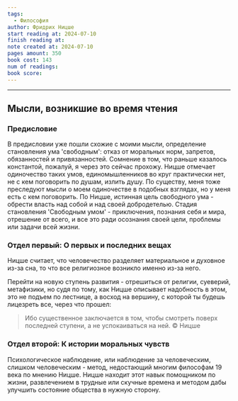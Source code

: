 ```yaml
---
tags:
  - Философия
author: Фридрих Ницше
start reading at: 2024-07-10
finish reading at: 
note created at: 2024-07-10
pages amount: 350
book cost: 143
num of readings: 
book score:
---
```

----

## Мысли, возникшие во время чтения

### Предисловие 
В предисловии уже пошли схожие с моими мысли, определение становления ума 'свободным': отказ от моральных норм, запретов, обязанностей и привязанностей. Сомнение в том, что раньше казалось константой, пожалуй, я через это сейчас прохожу. 
Ницше отмечает одиночество таких умов, единомышленников во круг практически нет, не с кем поговорить по душам, излить душу. По существу, меня тоже преследуют мысли о моем одиночестве в подобных взглядах, но у меня есть с кем поговорить. 
По Ницше, истинная цель свободного ума - обрести власть над собой и над своей добродетелью. 
Стадия становления 'Свободным умом' - приключения, познания себя и мира, отрешение от всего, и все это ради осознания своей цели, проблемы или задачи всей жизни. 

### Отдел первый: О первых и последних вещах

Ницше считает, что человечество разделяет материальное и духовное из-за сна, то что все религиозное возникло именно из-за него. 

Перейти на новую ступень развития - отрешиться от религии, суеверий, метафизики, но судя по тому, как Ницше описывает надобность в этом, это не подъем по лестнице, а восход на вершину, с которой ты будешь лицезреть все, через что прошел:
> Ибо существенное заключается в том, чтобы смотреть поверх последней ступени, а не успокаиваться на ней. 
> © Ницше

### Отдел второй: К истории моральных чувств

Психологическое наблюдение, или наблюдение за человеческим, слишком человеческим - метод, недостающий многим философам 19 века по мнению Ницше. Ницше находит этот навык помощником по жизни, развлечением в трудные или скучные времена и методом дабы улучшить состояние общества в нужную сторону. 